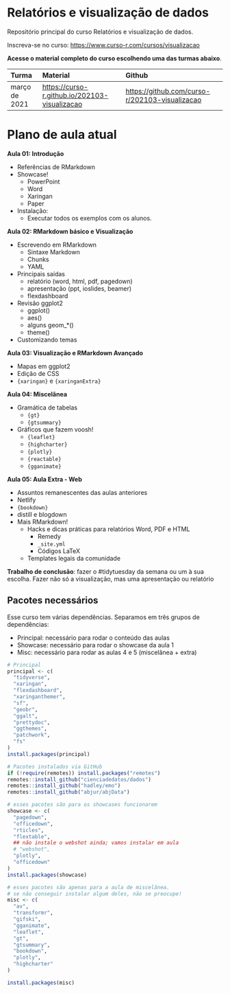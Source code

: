 
# Relatórios e visualização de dados

<!-- README.md is generated from README.Rmd. Please edit that file -->

Repositório principal do curso Relatórios e visualização de dados.

Inscreva-se no curso: <https://www.curso-r.com/cursos/visualizacao>

**Acesse o material completo do curso escolhendo uma das turmas
abaixo**.

| Turma         | Material                                        | Github                                           |
|:--------------|:------------------------------------------------|:-------------------------------------------------|
| março de 2021 | <https://curso-r.github.io/202103-visualizacao> | <https://github.com/curso-r/202103-visualizacao> |

# Plano de aula atual

**Aula 01: Introdução**

-   Referências de RMarkdown
-   Showcase!
    -   PowerPoint
    -   Word
    -   Xaringan
    -   Paper
-   Instalação:
    -   Executar todos os exemplos com os alunos.

**Aula 02: RMarkdown básico e Visualização**

-   Escrevendo em RMarkdown
    -   Sintaxe Markdown
    -   Chunks
    -   YAML
-   Principais saídas
    -   relatório (word, html, pdf, pagedown)
    -   apresentação (ppt, ioslides, beamer)
    -   flexdashboard
-   Revisão ggplot2
    -   ggplot()
    -   aes()
    -   alguns geom\_\*()
    -   theme()
-   Customizando temas

**Aula 03: Visualização e RMarkdown Avançado**

-   Mapas em ggplot2
-   Edição de CSS
-   `{xaringan}` e `{xaringanExtra}`

**Aula 04: Miscelânea**

-   Gramática de tabelas
    -   `{gt}`
    -   `{gtsummary}`
-   Gráficos que fazem voosh!
    -   `{leaflet}`
    -   `{highcharter}`
    -   `{plotly}`
    -   `{reactable}`
    -   `{gganimate}`

**Aula 05: Aula Extra - Web**

-   Assuntos remanescentes das aulas anteriores
-   Netlify
-   `{bookdown}`
-   distill e blogdown
-   Mais RMarkdown!
    -   Hacks e dicas práticas para relatórios Word, PDF e HTML
        -   Remedy
        -   `_site.yml`
        -   Códigos LaTeX
    -   Templates legais da comunidade

**Trabalho de conclusão**: fazer o \#tidytuesday da semana ou um à sua
escolha. Fazer não só a visualização, mas uma apresentação ou relatório

## Pacotes necessários

Esse curso tem várias dependências. Separamos em três grupos de
dependências:

-   Principal: necessário para rodar o conteúdo das aulas
-   Showcase: necessário para rodar o showcase da aula 1
-   Misc: necessário para rodar as aulas 4 e 5 (miscelânea + extra)

``` r
# Principal
principal <- c(
  "tidyverse",
  "xaringan",
  "flexdashboard",
  "xaringanthemer",
  "sf",
  "geobr",
  "ggalt",
  "prettydoc",
  "ggthemes",
  "patchwork",
  "fs"
)
install.packages(principal)

# Pacotes instalados via GitHub
if (!require(remotes)) install.packages("remotes")
remotes::install_github("cienciadedatos/dados")
remotes::install_github("hadley/emo")
remotes::install_github("abjur/abjData")

# esses pacotes são para os showcases funcionarem
showcase <- c(
  "pagedown",
  "officedown",
  "rticles",
  "flextable",
  ## não instale o webshot ainda; vamos instalar em aula
  # "webshot",
  "plotly",
  "officedown"
)
install.packages(showcase)

# esses pacotes são apenas para a aula de miscelânea.
# se não conseguir instalar algum deles, não se preocupe!
misc <- c(
  "av", 
  "transformr", 
  "gifski",
  "gganimate",
  "leaflet",
  "gt",
  "gtsummary",
  "bookdown",
  "plotly",
  "highcharter"
)

install.packages(misc)
```
